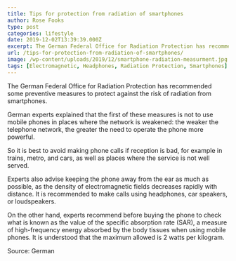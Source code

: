 ```yaml
---
title: Tips for protection from radiation of smartphones
author: Rose Fooks
type: post
categories: lifestyle
date: 2019-12-02T13:39:39.000Z
excerpt: The German Federal Office for Radiation Protection has recommended some preventive measures to protect against the risk of radiation from smartphones
url: /tips-for-protection-from-radiation-of-smartphones/
image: /wp-content/uploads/2019/12/smartphone-radiation-measurment.jpg
tags: [Electromagnetic, Headphones, Radiation Protection, Smartphones]
---
```


The German Federal Office for Radiation Protection has recommended some preventive measures to protect against the risk of radiation from smartphones.

German experts explained that the first of these measures is not to use mobile phones in places where the network is weakened: the weaker the telephone network, the greater the need to operate the phone more powerful.

So it is best to avoid making phone calls if reception is bad, for example in trains, metro, and cars, as well as places where the service is not well served.

Experts also advise keeping the phone away from the ear as much as possible, as the density of electromagnetic fields decreases rapidly with distance. It is recommended to make calls using headphones, car speakers, or loudspeakers.

On the other hand, experts recommend before buying the phone to check what is known as the value of the specific absorption rate (SAR), a measure of high-frequency energy absorbed by the body tissues when using mobile phones. It is understood that the maximum allowed is 2 watts per kilogram.

Source: German
